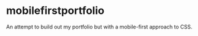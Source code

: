 # mobilefirstportfolio
An attempt to build out my portfolio but with a mobile-first approach to CSS.
